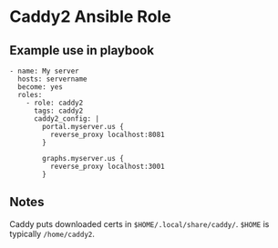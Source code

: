 # Caddy2 Ansible Role

## Example use in playbook

```
- name: My server
  hosts: servername
  become: yes
  roles:
    - role: caddy2
      tags: caddy2
      caddy2_config: |
        portal.myserver.us {
          reverse_proxy localhost:8081
        }

        graphs.myserver.us {
          reverse_proxy localhost:3001
        }
```

## Notes

Caddy puts downloaded certs in `$HOME/.local/share/caddy/`. `$HOME` is typically
`/home/caddy2`.
